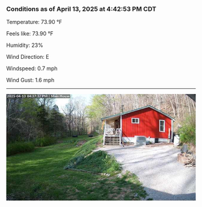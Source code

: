 ### Conditions as of April 13, 2025 at 4:42:53 PM CDT 

Temperature: 73.90 &deg;F

Feels like: 73.90 &deg;F

Humidity: 23%

Wind Direction: E

Windspeed: 0.7 mph

Wind Gust: 1.6 mph

---

<img src="./images/latest.jpeg"/>

